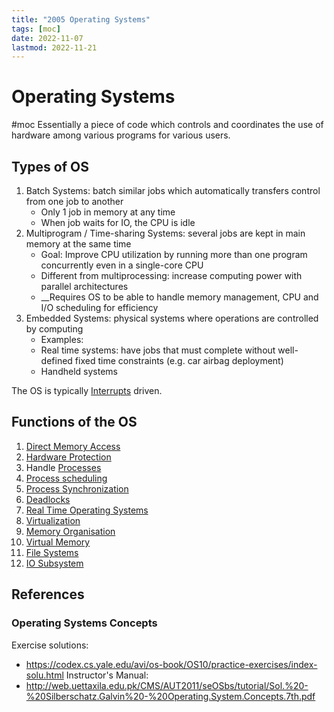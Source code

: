 ```yaml
---
title: "2005 Operating Systems"
tags: [moc]
date: 2022-11-07
lastmod: 2022-11-21
---
```

# Operating Systems
#moc 
Essentially a piece of code which controls and coordinates the use of hardware among various programs for various users.
## Types of OS
1. Batch Systems: batch similar jobs which automatically transfers control from one job to another
	- Only 1 job in memory at any time
	- When job waits for IO, the CPU is idle
2. Multiprogram / Time-sharing Systems: several jobs are kept in main memory at the same time
	- Goal: Improve CPU utilization by running more than one program concurrently even in a single-core CPU
	- Different from multiprocessing: increase computing power with parallel architectures
	- __Requires OS to be able to handle memory management, CPU and I/O scheduling for efficiency
3. Embedded Systems: physical systems where operations are controlled by computing
	- Examples:
	- Real time systems: have jobs that must complete without well-defined fixed time constraints (e.g. car airbag deployment)
	- Handheld systems

The OS is typically [Interrupts](Notes/Interrupts.md) driven.

## Functions of the OS
1. [Direct Memory Access](Notes/Direct%20Memory%20Access.md)
2. [Hardware Protection](Notes/Hardware%20Protection.md)
3. Handle [Processes](Notes/Processes.md)
4. [Process scheduling](Notes/Process%20scheduling.md)
5. [Process Synchronization](Notes/Process%20Synchronization.md)
6. [Deadlocks](Notes/Deadlocks.md)
7. [Real Time Operating Systems](Notes/Real%20Time%20Operating%20Systems.md)
8. [Virtualization](Notes/Virtualization.md)
9. [Memory Organisation](Notes/Memory%20Organisation.md)
10. [Virtual Memory](Notes/Virtual%20Memory.md)
11. [File Systems](Notes/File%20Systems.md)
12. [IO Subsystem](Notes/IO%20Subsystem.md)
## References
### Operating Systems Concepts
Exercise solutions:
- https://codex.cs.yale.edu/avi/os-book/OS10/practice-exercises/index-solu.html
Instructor's Manual:
- http://web.uettaxila.edu.pk/CMS/AUT2011/seOSbs/tutorial/Sol.%20-%20Silberschatz.Galvin%20-%20Operating.System.Concepts.7th.pdf
